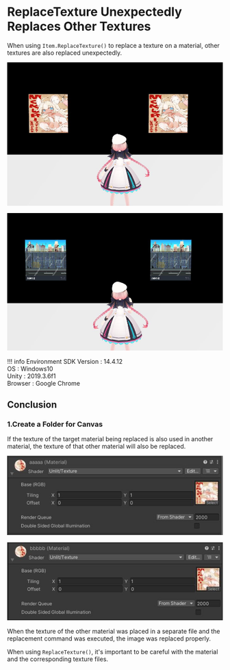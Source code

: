 # ReplaceTexture Unexpectedly Replaces Other Textures

When using `Item.ReplaceTexture()` to replace a texture on a material, other textures are also replaced unexpectedly.

![ReplaceTexture_1](./img/ReplaceTexture01.jpg)

![ReplaceTexture_2](./img/ReplaceTexture02.jpg)

!!! info Environment
    SDK Version : 14.4.12<br>
    OS : Windows10<br>
    Unity : 2019.3.6f1<br>
    Browser : Google Chrome

## Conclusion

### 1.Create a Folder for Canvas

If the texture of the target material being replaced is also used in another material, the texture of that other material will also be replaced.

![ReplaceTexture_3](./img/ReplaceTexture03.jpg)

![ReplaceTexture_4](./img/ReplaceTexture04.jpg)

When the texture of the other material was placed in a separate file and the replacement command was executed, the image was replaced properly.

When using `ReplaceTexture()`, it's important to be careful with the material and the corresponding texture files.